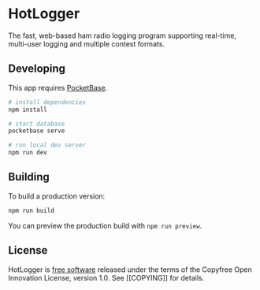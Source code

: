 # HotLogger

The fast, web-based ham radio logging program supporting real-time,
multi-user logging and multiple contest formats.

## Developing

This app requires [PocketBase][1].

```bash
# install dependencies
npm install

# start database
pocketbase serve

# run local dev server
npm run dev
```

## Building

To build a production version:

```bash
npm run build
```

You can preview the production build with `npm run preview`.

## License

HotLogger is [free software][2] released under the terms of the Copyfree Open
Innovation License, version 1.0. See [[COPYING]] for details.

[1]: https://pocketbase.io/
[2]: https://gnu.org/philosophy/free-sw.html